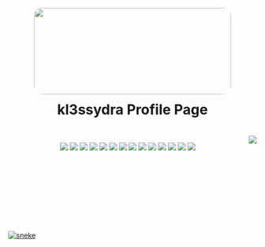 <p align="center">
<img src="https://24.media.tumblr.com/a75cd7561ad5a1bead5365a1412dc30a/tumblr_msktsqpTDV1rkoqaeo1_400.gif" style="border-radius: 16px; padding-bottom: 0px" width="400" height="176" >
</p>
<h1 align="center" style="padding-top:0px; margin-top: 0px; ">kl3ssydra Profile Page</h1>

<br>

<img align="right" src="https://github-readme-stats.vercel.app/api?username=kl3ssydra&count_private=true&bg_color=30,595959,2e2c2c&title_color=fff&text_color=fff">
<p align="center">
    
<a href="https://www.java.com/" style="text-decoration: none;">
    <img src="https://img.shields.io/badge/Java-ED8B00?style=for-the-badge&logo=java&logoColor=white" />
</a>

<a href="https://www.php.net/" style="text-decoration: none;">
    <img src="https://img.shields.io/badge/PHP-777BB4?style=for-the-badge&logo=php&logoColor=white" />
</a> 

<a href="https://www.javascript.com/" style="text-decoration: none;">
    <img src="https://img.shields.io/badge/javascript-b8920d?style=for-the-badge&logo=javascript&logoColor=white" />
</a>

<a href="https://www.python.org/" style="text-decoration: none;">
    <img src="https://img.shields.io/badge/Python-3776AB?style=for-the-badge&logo=python&logoColor=white" />
</a>

<a href="https://docs.microsoft.com/it-it/dotnet/csharp/" style="text-decoration: none;">
    <img src="https://img.shields.io/badge/C%23-239120?style=for-the-badge&logo=c-sharp&logoColor=white" />
</a>

<a href="https://www.lua.org" style="text-decoration: none;">
    <img src="https://img.shields.io/badge/Lua-2C2D72?style=for-the-badge&logo=lua&logoColor=white" />
</a>    
    
<a href="https://google.com" style="text-decoration: none;">
    <img src="https://img.shields.io/badge/React-20232A?style=for-the-badge&logo=react&logoColor=61DAFB" />
</a>

<a href="https://vuejs.org" style="text-decoration: none;">
    <img src="https://img.shields.io/badge/Vue.js-35495E?style=for-the-badge&logo=vue.js&logoColor=4FC08D" />
</a>

<a href="https://jquery.com" style="text-decoration: none;">
    <img src="https://img.shields.io/badge/jQuery-0769AD?style=for-the-badge&logo=jquery&logoColor=white" />
</a>

<a href="https://www.mongodb.com/" style="text-decoration: none;">
    <img src="https://img.shields.io/badge/MongoDB-4EA94B?style=for-the-badge&logo=mongodb&logoColor=white" />
</a>

<a href="https://flask.palletsprojects.com/en/2.1.x/" style="text-decoration: none;">
    <img src="https://img.shields.io/badge/Flask-000000?style=for-the-badge&logo=flask&logoColor=white" />
</a>

<a href="https://nodejs.org/it/" style="text-decoration: none;">
    <img src="https://img.shields.io/badge/Node.js-43853D?style=for-the-badge&logo=node.js&logoColor=white" />
</a>

<a href="https://www.w3schools.com/css/" style="text-decoration: none;">
    <img src="https://img.shields.io/badge/CSS3-1572B6?style=for-the-badge&logo=css3&logoColor=white" />
</a>

<a href="https://www.html.it" style="text-decoration: none;">
    <img src="https://img.shields.io/badge/HTML5-E34F26?style=for-the-badge&logo=html5&logoColor=white" />
</a>
    
<br>
<br>    
<br>
<br>
<br> 
    
<p align="center" href="https://discord.gg/edaSGsRSDJ" align="center">
    <img alt="" src=https://lanyard.cnrad.dev/api/776077071515516928/>
</p>

<br>
<br>
<br> 

<a href="https://Cheataway.com" target="_blank"><img src="https://github.com/kl3ssydra/kl3ssydra/blob/output/github-contribution-grid-snake.svg" alt="sneke"></a>
